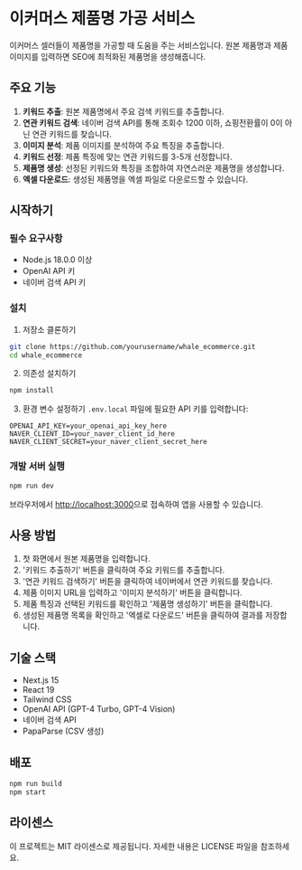 # 이커머스 제품명 가공 서비스

이커머스 셀러들이 제품명을 가공할 때 도움을 주는 서비스입니다. 원본 제품명과 제품 이미지를 입력하면 SEO에 최적화된 제품명을 생성해줍니다.

## 주요 기능

1. **키워드 추출**: 원본 제품명에서 주요 검색 키워드를 추출합니다.
2. **연관 키워드 검색**: 네이버 검색 API를 통해 조회수 1200 이하, 쇼핑전환률이 0이 아닌 연관 키워드를 찾습니다.
3. **이미지 분석**: 제품 이미지를 분석하여 주요 특징을 추출합니다.
4. **키워드 선정**: 제품 특징에 맞는 연관 키워드를 3-5개 선정합니다.
5. **제품명 생성**: 선정된 키워드와 특징을 조합하여 자연스러운 제품명을 생성합니다.
6. **엑셀 다운로드**: 생성된 제품명을 엑셀 파일로 다운로드할 수 있습니다.

## 시작하기

### 필수 요구사항

- Node.js 18.0.0 이상
- OpenAI API 키
- 네이버 검색 API 키

### 설치

1. 저장소 클론하기

```bash
git clone https://github.com/yourusername/whale_ecommerce.git
cd whale_ecommerce
```

2. 의존성 설치하기

```bash
npm install
```

3. 환경 변수 설정하기
   `.env.local` 파일에 필요한 API 키를 입력합니다:

```
OPENAI_API_KEY=your_openai_api_key_here
NAVER_CLIENT_ID=your_naver_client_id_here
NAVER_CLIENT_SECRET=your_naver_client_secret_here
```

### 개발 서버 실행

```bash
npm run dev
```

브라우저에서 [http://localhost:3000](http://localhost:3000)으로 접속하여 앱을 사용할 수 있습니다.

## 사용 방법

1. 첫 화면에서 원본 제품명을 입력합니다.
2. '키워드 추출하기' 버튼을 클릭하여 주요 키워드를 추출합니다.
3. '연관 키워드 검색하기' 버튼을 클릭하여 네이버에서 연관 키워드를 찾습니다.
4. 제품 이미지 URL을 입력하고 '이미지 분석하기' 버튼을 클릭합니다.
5. 제품 특징과 선택된 키워드를 확인하고 '제품명 생성하기' 버튼을 클릭합니다.
6. 생성된 제품명 목록을 확인하고 '엑셀로 다운로드' 버튼을 클릭하여 결과를 저장합니다.

## 기술 스택

- Next.js 15
- React 19
- Tailwind CSS
- OpenAI API (GPT-4 Turbo, GPT-4 Vision)
- 네이버 검색 API
- PapaParse (CSV 생성)

## 배포

```bash
npm run build
npm start
```

## 라이센스

이 프로젝트는 MIT 라이센스로 제공됩니다. 자세한 내용은 LICENSE 파일을 참조하세요.

